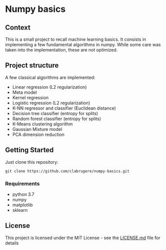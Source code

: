 # Numpy basics

## Context
This is a small project to recall machine learning basics. It consists in implementing a few fundamental algorithms in numpy. While some care was taken into the implementation, these are not optimized.

## Project structure
A few classical algorithms are implemented:
* Linear regression (L2 regularization)
* Meta model 
* Kernel regression
* Logistic regression (L2 regularization)
* K-NN regressor and classifier (Euclidean distance)
* Decision tree classifier (entropy for splits)
* Random forest classifier (entropy for splits)
* K-Means clustering algorithm
* Gaussian Mixture model
* PCA dimension reduction

## Getting Started

Just clone this repository:
```
git clone https://github.com/clabrugere/numpy-basics.git
```

### Requirements

* python 3.7
* numpy
* matplotlib
* sklearn

## License

This project is licensed under the MIT License - see the [LICENSE.md](LICENSE.md) file for details